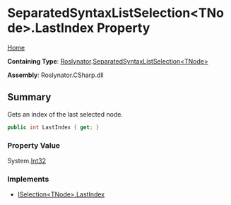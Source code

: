 <a name="_Top"></a>

# SeparatedSyntaxListSelection\<TNode>\.LastIndex Property

[Home](../../../README.md#_Top)

**Containing Type**: [Roslynator](../../README.md#_Top)\.[SeparatedSyntaxListSelection\<TNode>](../README.md#_Top)

**Assembly**: Roslynator\.CSharp\.dll

## Summary

Gets an index of the last selected node\.

```csharp
public int LastIndex { get; }
```

### Property Value

System\.[Int32](https://docs.microsoft.com/en-us/dotnet/api/system.int32)

### Implements

* [ISelection\<TNode>.LastIndex](../../ISelection-1/LastIndex/README.md#_Top)
